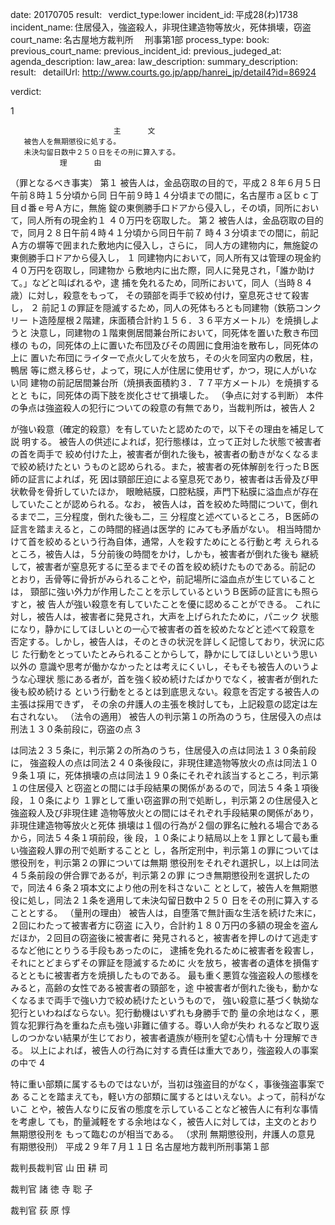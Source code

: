 
date: 20170705
result:  
verdict_type:lower
incident_id: 平成28(わ)1738
incident_name: 住居侵入，強盗殺人，非現住建造物等放火，死体損壊，窃盗
court_name: 名古屋地方裁判所 　刑事第1部
process_type:
book: 
previous_court_name:
previous_incident_id:
previous_judeged_at:
agenda_description: 
law_area: 
law_description: 
summary_description:  
result:  
detailUrl: http://www.courts.go.jp/app/hanrei_jp/detail4?id=86924

verdict:

1 
 
                           主      文 
       被告人を無期懲役に処する。  
       未決勾留日数中２５０日をその刑に算入する。 
               理      由             
（罪となるべき事実） 
 第１ 被告人は，金品窃取の目的で，平成２８年６月５日午前８時１５分頃から同
日午前９時１４分頃までの間に，名古屋市ａ区ｂｃ丁目ｄ番ｅ号Ａ方に，無施
錠の東側勝手口ドアから侵入し，その頃，同所において，同人所有の現金約１
４０万円を窃取した。 
第２ 被告人は，金品窃取の目的で，同月２８日午前４時４１分頃から同日午前７
時４３分頃までの間に，前記Ａ方の塀等で囲まれた敷地内に侵入し，さらに，
同人方の建物内に，無施錠の東側勝手口ドアから侵入し， 
 １ 同建物内において，同人所有又は管理の現金約４０万円を窃取し，同建物か
ら敷地内に出た際，同人に発見され，「誰か助けて。」などと叫ばれるや，逮
捕を免れるため，同所において，同人（当時８４歳）に対し，殺意をもって，
その頸部を両手で絞め付け，窒息死させて殺害し， 
 ２ 前記１の罪証を隠滅するため，同人の死体もろとも同建物（鉄筋コンクリー
ト造陸屋根２階建，床面積合計約１５６．３６平方メートル）を焼損しようと
決意し，同建物の１階東側居間兼台所において，同死体を置いた敷き布団様の
もの，同死体の上に置いた布団及びその周囲に食用油を散布し，同死体の上に
置いた布団にライターで点火して火を放ち，その火を同室内の敷居，柱，鴨居
等に燃え移らせ，よって，現に人が住居に使用せず，かつ，現に人がいない同
建物の前記居間兼台所（焼損表面積約３．７７平方メートル）を焼損するとと
もに，同死体の両下肢を炭化させて損壊した。 
（争点に対する判断） 
  本件の争点は強盗殺人の犯行についての殺意の有無であり，当裁判所は，被告人
2 
 
が強い殺意（確定的殺意）を有していたと認めたので，以下その理由を補足して説
明する。 
被告人の供述によれば，犯行態様は，立って正対した状態で被害者の首を両手で
絞め付けた上，被害者が倒れた後も，被害者の動きがなくなるまで絞め続けたとい
うものと認められる。また，被害者の死体解剖を行ったＢ医師の証言によれば，死
因は頸部圧迫による窒息死であり，被害者は舌骨及び甲状軟骨を骨折していたほか，
眼瞼結膜，口腔粘膜，声門下粘膜に溢血点が存在していたことが認められる。なお，
被告人は，首を絞めた時間について，倒れるまで二，三分程度，倒れた後も二，三
分程度と述べているところ，Ｂ医師の証言を踏まえると，この時間的経過は医学的
にみても矛盾がない。 
  相当時間かけて首を絞めるという行為自体，通常，人を殺すためにとる行動と考
えられるところ，被告人は，５分前後の時間をかけ，しかも，被害者が倒れた後も
継続して，被害者が窒息死するに至るまでその首を絞め続けたものである。前記の
とおり，舌骨等に骨折がみられることや，前記場所に溢血点が生じていることは，
頸部に強い外力が作用したことを示しているというＢ医師の証言にも照らすと，被
告人が強い殺意を有していたことを優に認めることができる。 
これに対し，被告人は，被害者に発見され，大声を上げられたために，パニック
状態になり，静かにしてほしいとの一心で被害者の首を絞めたなどと述べて殺意を
否定する。しかし，被告人は，そのときの状況を詳しく記憶しており，状況に応じ
た行動をとっていたとみられることからして，静かにしてほしいという思い以外の
意識や思考が働かなかったとは考えにくいし，そもそも被告人のいうような心理状
態にある者が，首を強く絞め続けたばかりでなく，被害者が倒れた後も絞め続ける
という行動をとるとは到底思えない。殺意を否定する被告人の主張は採用できず，
その余の弁護人の主張を検討しても，上記殺意の認定は左右されない。 
（法令の適用） 
 被告人の判示第１の所為のうち，住居侵入の点は刑法１３０条前段に，窃盗の点
3 
 
は同法２３５条に，判示第２の所為のうち，住居侵入の点は同法１３０条前段に，
強盗殺人の点は同法２４０条後段に，非現住建造物等放火の点は同法１０９条１項
に，死体損壊の点は同法１９０条にそれぞれ該当するところ，判示第１の住居侵入
と窃盗との間には手段結果の関係があるので，同法５４条１項後段，１０条により
１罪として重い窃盗罪の刑で処断し，判示第２の住居侵入と強盗殺人及び非現住建
造物等放火との間にはそれぞれ手段結果の関係があり，非現住建造物等放火と死体
損壊は１個の行為が２個の罪名に触れる場合であるから，同法５４条１項前段，後
段，１０条により結局以上を１罪として最も重い強盗殺人罪の刑で処断することと
し，各所定刑中，判示第１の罪については懲役刑を，判示第２の罪については無期
懲役刑をそれぞれ選択し，以上は同法４５条前段の併合罪であるが，判示第２の罪
につき無期懲役刑を選択したので，同法４６条２項本文により他の刑を科さないこ
ととして，被告人を無期懲役に処し，同法２１条を適用して未決勾留日数中２５０
日をその刑に算入することとする。 
（量刑の理由） 
被告人は，自堕落で無計画な生活を続けた末に，２回にわたって被害者方に窃盗
に入り，合計約１８０万円の多額の現金を盗んだほか，２回目の窃盗後に被害者に
発見されると，被害者を押しのけて逃走するなど他にとりうる手段もあったのに，
逮捕を免れるために被害者を殺害し，それにとどまらずその罪証を隠滅するために
火を放ち，被害者の遺体を損傷するとともに被害者方を焼損したものである。 
最も重く悪質な強盗殺人の態様をみると，高齢の女性である被害者の頸部を，途
中被害者が倒れた後も，動かなくなるまで両手で強い力で絞め続けたというもので，
強い殺意に基づく執拗な犯行といわねばならない。犯行動機はいずれも身勝手で酌
量の余地はなく，悪質な犯罪行為を重ねた点も強い非難に値する。尊い人命が失わ
れるなど取り返しのつかない結果が生じており，被害者遺族が極刑を望む心情も十
分理解できる。 
以上によれば，被告人の行為に対する責任は重大であり，強盗殺人の事案の中で
4 
 
特に重い部類に属するものではないが，当初は強盗目的がなく，事後強盗事案であ
ることを踏まえても，軽い方の部類に属するとはいえない。よって，前科がないこ
とや，被告人なりに反省の態度を示していることなど被告人に有利な事情を考慮し
ても，酌量減軽をする余地はなく，被告人に対しては，主文のとおり無期懲役刑を
もって臨むのが相当である。 
（求刑 無期懲役刑，弁護人の意見 有期懲役刑） 
    平成２９年７月１１日 
        名古屋地方裁判所刑事第１部 
 
 
裁判長裁判官   山  田  耕  司 
 
         
    
裁判官   諸 徳 寺  聡  子 
                       
 
       
裁判官   荻  原     惇 
 

                    